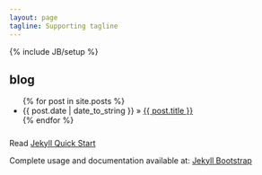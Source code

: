 ```yaml
---
layout: page
tagline: Supporting tagline
---
```

{% include JB/setup %}
## blog

<ul class="posts">
  {% for post in site.posts %}
    <li><span>{{ post.date | date_to_string }}</span> &raquo; <a href="{{ BASE_PATH }}{{ post.url }}">{{ post.title }}</a></li>
  {% endfor %}
</ul>


#####
Read [Jekyll Quick Start](http://jekyllbootstrap.com/usage/jekyll-quick-start.html)

Complete usage and documentation available at: [Jekyll Bootstrap](http://jekyllbootstrap.com)
